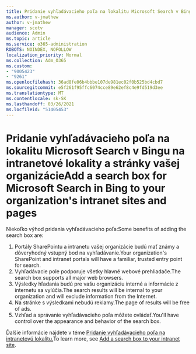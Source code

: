 ```yaml
---
title: Pridanie vyhľadávacieho poľa na lokalitu Microsoft Search v Bingu na intranetové lokality a stránky vašej organizácie
ms.author: v-jmathew
author: v-jmathew
manager: scotv
audience: Admin
ms.topic: article
ms.service: o365-administration
ROBOTS: NOINDEX, NOFOLLOW
localization_priority: Normal
ms.collection: Adm_O365
ms.custom:
- "9005423"
- "9261"
ms.openlocfilehash: 36ad8fe06b4bbbe107de981ec02f0b525bd4cbd7
ms.sourcegitcommit: e5f261f95ffc6074cce89e62ef8c4e9fd519d3ee
ms.translationtype: MT
ms.contentlocale: sk-SK
ms.lasthandoff: 03/26/2021
ms.locfileid: "51405453"
---
```

# <a name="add-a-search-box-for-microsoft-search-in-bing-to-your-organizations-intranet-sites-and-pages"></a><span data-ttu-id="fec73-102">Pridanie vyhľadávacieho poľa na lokalitu Microsoft Search v Bingu na intranetové lokality a stránky vašej organizácie</span><span class="sxs-lookup"><span data-stu-id="fec73-102">Add a search box for Microsoft Search in Bing to your organization's intranet sites and pages</span></span>

<span data-ttu-id="fec73-103">Niekoľko výhod pridania vyhľadávacieho poľa:</span><span class="sxs-lookup"><span data-stu-id="fec73-103">Some benefits of adding the search box are:</span></span>

1. <span data-ttu-id="fec73-104">Portály SharePointu a intranetu vašej organizácie budú mať známy a dôveryhodný vstupný bod na vyhľadávanie.</span><span class="sxs-lookup"><span data-stu-id="fec73-104">Your organization's SharePoint and intranet portals will have a familiar, trusted entry point for search.</span></span>
2. <span data-ttu-id="fec73-105">Vyhľadávacie pole podporuje všetky hlavné webové prehliadače.</span><span class="sxs-lookup"><span data-stu-id="fec73-105">The search box supports all major web browsers.</span></span>
3. <span data-ttu-id="fec73-106">Výsledky hľadania budú pre vašu organizáciu interné a informácie z internetu sa vylúčia.</span><span class="sxs-lookup"><span data-stu-id="fec73-106">The search results will be internal to your organization and will exclude information from the Internet.</span></span>
4. <span data-ttu-id="fec73-107">Na stránke s výsledkami nebudú reklamy.</span><span class="sxs-lookup"><span data-stu-id="fec73-107">The page of results will be free of ads.</span></span>
5. <span data-ttu-id="fec73-108">Vzhľad a správanie vyhľadávacieho poľa môžete ovládať.</span><span class="sxs-lookup"><span data-stu-id="fec73-108">You'll have control over the appearance and behavior of the search box.</span></span>

<span data-ttu-id="fec73-109">Ďalšie informácie nájdete v téme [Pridanie vyhľadávacieho poľa na intranetovú lokalitu.](https://go.microsoft.com/fwlink/?linkid=2151387)</span><span class="sxs-lookup"><span data-stu-id="fec73-109">To learn more, see [Add a search box to your intranet site](https://go.microsoft.com/fwlink/?linkid=2151387).</span></span>
